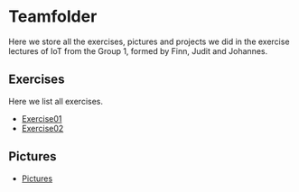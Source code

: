 # Teamfolder

Here we store all the exercises, pictures and projects we did in the exercise lectures of IoT from the Group 1, formed by Finn, Judit and Johannes.

## Exercises

Here we list all exercises.

- [Exercise01](/Teamfolder/exercises/exercise01)
- [Exercise02](/Teamfolder/exercises/exercise02)

## Pictures

- [Pictures](/Teamfolder/pictures)